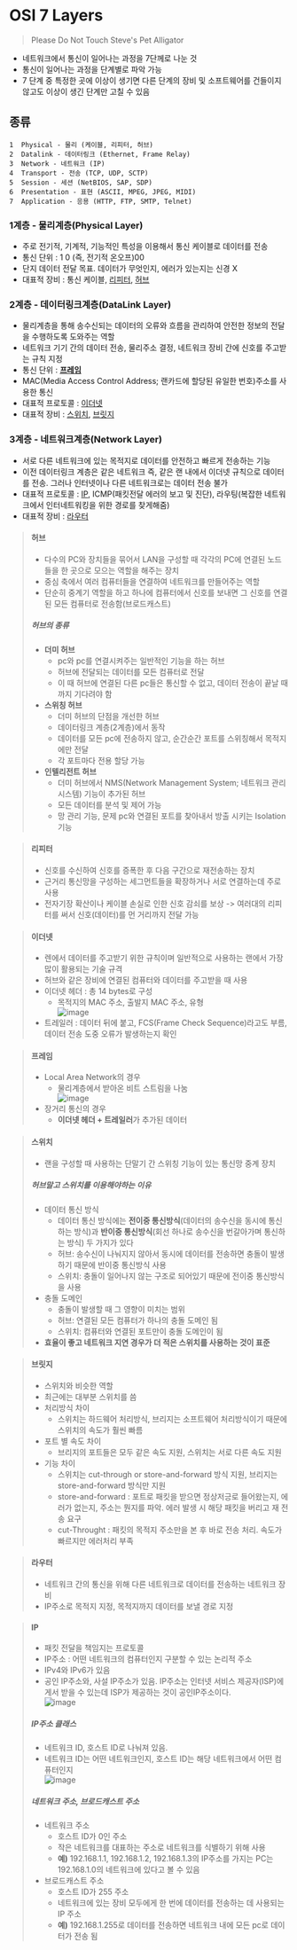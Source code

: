# OSI 7 Layers
> Please Do Not Touch Steve's Pet Alligator
- 네트워크에서 통신이 일어나는 과정을 7단께로 나눈 것
- 통신이 일어나는 과정을 단계별로 파악 가능
- 7 단계 중 특정한 곳에 이상이 생기면 다른 단계의 장비 및 소프트웨어를 건들이지 않고도 이상이 생긴 단계만 고칠 수 있음
## 종류
```
1  Physical - 물리 (케이블, 리피터, 허브)
2  Datalink - 데이터링크 (Ethernet, Frame Relay)
3  Network - 네트워크 (IP)
4  Transport - 전송 (TCP, UDP, SCTP)
5  Session - 세션 (NetBIOS, SAP, SDP)
6  Presentation - 표현 (ASCII, MPEG, JPEG, MIDI)
7  Application - 응용 (HTTP, FTP, SMTP, Telnet)
```
### 1계층 - 물리계층(Physical Layer)
- 주로 전기적, 기계적, 기능적인 특성을 이용해서 통신 케이블로 데이터를 전송
- 통신 단위 : 1 0 (즉, 전기적 온오프)00
- 단지 데이터 전달 목표. 데이터가 무엇인지, 에러가 있는지는 신경 X
- 대표적 장비 : 통신 케이블, [리피터](#리피터), [허브](#허브)

### 2계층 - 데이터링크계층(DataLink Layer)
- 물리계층을 통해 송수신되는 데이터의 오류와 흐름을 관리하여 안전한 정보의 전달을 수행하도록 도와주는 역할
- 네트워크 기기 간의 데이터 전송, 물리주소 결정, 네트워크 장비 간에 신호를 주고받는 규칙 지정
- 통신 단위 : [**프레임**](#프레임)
- MAC(Media Access Control Address; 랜카드에 할당된 유일한 번호)주소를 사용한 통신
- 대표적 프로토콜 : [이더넷](#이더넷)
- 대표적 장비 : [스위치](#스위치), [브릿지](#브릿지)

### 3계층 - 네트워크계층(Network Layer)
- 서로 다른 네트워크에 있는 목적지로 데이터를 안전하고 빠르게 전송하는 기능
- 이전 데이터링크 계층은 같은 네트워크 즉, 같은 랜 내에서 이더넷 규칙으로 데이터를 전송. 그러나 인터넷이나 다른 네트워크로는 데이터 전송 불가
- 대표적 프로토콜 : [IP](#IP), 
ICMP(패킷전달 에러의 보고 및 진단), 
라우팅(복잡한 네트워크에서 인터네트워킹을 위한 경로를 찾게해줌)
- 대표적 장비 : [라우터](#라우터)

> #### 허브
> - 다수의 PC와 장치들을 묶어서 LAN을 구성할 때 각각의 PC에 연결된 노드들을 한 곳으로 모으는 역할을 해주는 장치
> - 중심 축에서 여러 컴퓨터들을 연결하여 네트워크를 만들어주는 역할
> - 단순히 중계기 역할을 하고 하나에 컴퓨터에서 신호를 보내면 그 신호를 연결된 모든 컴퓨터로 전송함(브로드캐스트)
> ##### 허브의 종류
> - **더미 허브** 
>   - pc와 pc를 연결시켜주는 일반적인 기능을 하는 허브
>   - 허브에 전달되는 데이터를 모든 컴퓨터로 전달
>   - 이 때 허브에 연결된 다른 pc들은 통신할 수 없고, 데이터 전송이 끝날 때까지 기다려야 함
> - **스위칭 허브**
>   - 더미 허브의 단점을 개선한 허브
>   - 데이터링크 계층(2계층)에서 동작
>   - 데이터를 모든 pc에 전송하지 않고, 순간순간 포트를 스위칭해서 목적지에만 전달
>   - 각 포트마다 전용 할당 가능
> - **인텔리전트 허브**
>   - 더미 허브에서 NMS(Network Management System; 네트워크 관리 시스템) 기능이 추가된 허브
>   - 모든 데이터를 분석 및 제어 가능
>   - 망 관리 기능, 문제 pc와 연결된 포트를 찾아내서 방출 시키는 Isolation 기능 

> #### 리피터
> - 신호를 수신하여 신호를 증폭한 후 다음 구간으로 재전송하는 장치
> - 근거리 통신망을 구성하는 세그먼트들을 확장하거나 서로 연결하는데 주로 사용
> - 전자기장 확산이나 케이블 손실로 인한 신호 감쇠를 보상 -> 여러대의 리피터를 써서 신호(데이터)를 먼 거리까지 전달 가능

> #### 이더넷
> - 렌에서 데이터를 주고받기 위한 규칙이며 일반적으로 사용하는 랜에서 가장 많이 활용되는 기술 규격
> - 허브와 같은 장비에 연결된 컴퓨터와 데이터를 주고받을 때 사용
> - 이더넷 헤더 : 총 14 bytes로 구성
>   - 목적지의 MAC 주소, 출발지 MAC 주소, 유형  
>     ![image](https://user-images.githubusercontent.com/79209568/168508745-6dd8a6a4-2365-456d-a776-420a35bcb75a.png)
> - 트레일러 : 데이터 뒤에 붙고, FCS(Frame Check Sequence)라고도 부름, 데이터 전송 도중 오류가 발생하는지 확인

> #### 프레임
> - Local Area Network의 경우
>   - 물리계층에서 받아온 비트 스트림을 나눔  
>   ![image](https://user-images.githubusercontent.com/79209568/168507960-02a5a6b3-9891-46d8-b904-653dee2bd2f3.png)
> - 장거리 통신의 경우
>   - **이더넷 헤더 + 트레일러**가 추가된 데이터

> #### 스위치
> - 랜을 구성할 때 사용하는 단말기 간 스위칭 기능이 있는 통신망 중계 장치
> ##### 허브말고 스위치를 이용해야하는 이유
> - 데이터 통신 방식
>   - 데이터 통신 방식에는 **전이중 통신방식**(데이터의 송수신을 동시에 통신하는 방식)과 **반이중 통신방식**(회선 하나로 송수신을 번갈아가며 통신하는 방식) 두 가지가 있다
>   - 허브: 송수신이 나눠지지 않아서 동시에 데이터를 전송하면 충돌이 발생하기 때문에 반이중 통신방식 사용
>   - 스위치: 충돌이 일어나지 않는 구조로 되어있기 때문에 전이중 통신방식을 사용
> - 충돌 도메인
>   - 충돌이 발생할 때 그 영향이 미치는 범위
>   - 허브: 연결된 모든 컴퓨터가 하나의 충돌 도메인 됨
>   - 스위치: 컴퓨터와 연결된 포트만이 충돌 도메인이 됨
> - **효율이 좋고 네트워크 지연 경우가 더 적은 스위치를 사용하는 것이 표준**

> #### 브릿지
> - 스위치와 비슷한 역할
> - 최근에는 대부분 스위치를 씀
> - 처리방식 차이
>   - 스위치는 하드웨어 처리방식, 브리지는 소프트웨어 처리방식이기 때문에 스위치의 속도가 훨씬 빠름
> - 포트 별 속도 차이
>   - 브리지의 포트들은 모두 같은 속도 지원, 스위치는 서로 다른 속도 지원
> - 기능 차이
>   - 스위치는 cut-through or store-and-forward 방식 지원, 브리지는 store-and-forward 방식만 지원
>   - store-and-forward : 포트로 패킷을 받으면 정상저긍로 들어왔는지, 에러가 없는지, 주소는 뭔지를 파악. 에러 발생 시 해당 패킷을 버리고 재 전송 요구
>   - cut-Throught : 패킷의 목적지 주소만을 본 후 바로 전송 처리. 속도가 빠르지만 에러처리 부족

> #### 라우터
> - 네트워크 간의 통신을 위해 다른 네트워크로 데이터를 전송하는 네트워크 장비
> - IP주소로 목적지 지정, 목적지까지 데이터를 보낼 경로 지정

> #### IP
> - 패킷 전달을 책임지는 프로토콜
> - IP주소 : 어떤 네트워크의 컴퓨터인지 구분할 수 있는 논리적 주소
> - IPv4와 IPv6가 있음
> - 공인 IP주소와, 사설 IP주소가 있음. IP주소는 인터넷 서비스 제공자(ISP)에게서 받을 수 있는데 ISP가 제공하는 것이 공인IP주소이다.  
>   ![image](https://user-images.githubusercontent.com/79209568/168521267-6819376c-88f1-496f-8ae9-85234baadc6e.png)
> ##### IP주소 클래스
> - 네트워크 ID, 호스트 ID로 나눠져 있음.
> - 네트워크 ID는 어떤 네트워크인지, 호스트 ID는 해당 네트워크에서 어떤 컴퓨터인지  
>   ![image](https://user-images.githubusercontent.com/79209568/168521356-a3593b7b-5f9b-4f30-bea9-52a600da2d15.png)
> ##### 네트워크 주소, 브로드캐스트 주소
> - 네트워크 주소
>   - 호스트 ID가 0인 주소
>   - 작은 네트워크를 대표하는 주소로 네트워크를 식별하기 위해 사용
>   - **예)** 192.168.1.1, 192.168.1.2, 192.168.1.3의 IP주소를 가지는 PC는 192.168.1.0의 네트워크에 있다고 볼 수 있음
> - 브로드캐스트 주소
>   - 호스트 ID가 255 주소
>   - 네트워크에 있는 장비 모두에게 한 번에 데이터를 전송하는 데 사용되는 IP 주소
>   - **예)** 192.168.1.255로 데이터를 전송하면 네트워크 내에 모든 pc로 데이터가 전송 됨


